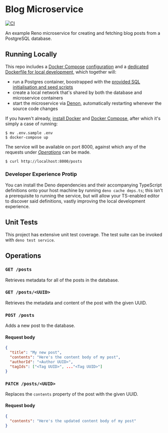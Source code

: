 # Blog Microservice

[![CI](https://github.com/reno-router/blog-microservice/workflows/CI/badge.svg?branch=master)](https://github.com/reno-router/blog-microservice/actions?query=workflow%3ACI)

An example Reno microservice for creating and fetching blog posts from a PostgreSQL database.

## Running Locally

This repo includes a [Docker Compose](https://docs.docker.com/compose/) [configuration](https://github.com/reno-router/blog-microservice/blob/master/docker-compose.yml) and a [dedicated Dockerfile for local development](https://github.com/reno-router/blog-microservice/blob/master/Dockerfile.local), which together will:

* run a Postgres container, boostrapped with the [provided SQL initialisation and seed scripts](https://github.com/reno-router/blog-microservice/tree/master/data)
* create a local network that's shared by both the database and microservice containers
* start the microservice via [Denon](https://github.com/denosaurs/denon), automatically restarting whenever the source code changes

If you haven't already, [install Docker](https://docs.docker.com/get-docker/) and [Docker Compose](https://docs.docker.com/compose/install/), after which it's simply a case of running:

```
$ mv .env.sample .env
$ docker-compose up
```

The service will be available on port 8000, against which any of the requests under [_Operations_](#operations) can be made.

```
$ curl http://localhost:8000/posts
```

### Developer Experience Protip

You can install the Deno dependencies and their accompanying TypeScript definitions onto your host machine by running `deno cache deps.ts`; this isn't a prerequisite to running the service, but will allow your TS-enabled editor to discover said definitions, vastly improving the local development experience.

## Unit Tests

This project has extensive unit test coverage. The test suite can be invoked with `deno test service`.

## Operations

### `GET /posts`

Retrieves metadata for all of the posts in the database.

### `GET /posts/<UUID>`

Retrieves the metadata and content of the post with the given UUID.

### `POST /posts`

Adds a new post to the database.

#### Request body

```json
{
  "title": "My new post",
  "contents": "Here's the content body of my post",
  "authorId": "<Author UUID>",
  "tagIds": ["<Tag UUID>", ..."<Tag UUID>"]
}
```
### `PATCH /posts/<UUID>`

Replaces the `contents` property of the post with the given UUID.

#### Request body

```json
{
  "contents": "Here's the updated content body of my post"
}
```
